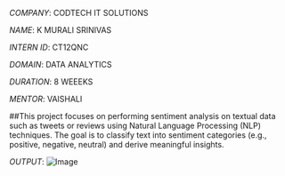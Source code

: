 *COMPANY*: CODTECH IT SOLUTIONS

*NAME*: K MURALI SRINIVAS

*INTERN ID*: CT12QNC

*DOMAIN*: DATA ANALYTICS

*DURATION*: 8 WEEEKS

*MENTOR*: VAISHALI 

##This project focuses on performing sentiment analysis on textual data such as tweets or reviews using Natural Language Processing (NLP) techniques. The goal is to classify text into sentiment categories (e.g., positive, negative, neutral) and derive meaningful insights.

*OUTPUT*: ![Image](https://github.com/user-attachments/assets/aba50a39-03b7-4d0c-8281-463afb271e5b)
